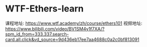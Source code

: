 # WTF-Ethers-learn
课程地址:
https://www.wtf.academy/zh/course/ethers101
视频地址:
https://www.bilibili.com/video/BV1SM4y1f7XA/?spm_id_from=333.337.search-card.all.click&vd_source=9d436eb17ee7aa4688c0a2c0bf813091